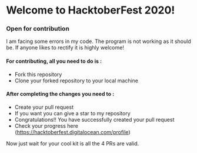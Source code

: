 # Welcome to HacktoberFest 2020!

### Open for contribution

I am facing some errors in my code. The program is not working as it should be. If anyone likes to rectify it is highly welcome!

#### For contributing, all you need to do is :
- Fork this repository
- Clone your forked repository to your local machine

#### After completing the changes you need to :
- Create your pull request
- If you want you can give a star to my repository
- Congratulations!! You have successfully created your pull request
- Check your progress here (https://hacktoberfest.digitalocean.com/profile)

Now just wait for your cool kit is all the 4 PRs are valid.
